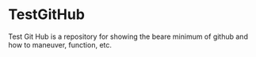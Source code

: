 # TestGitHub
Test Git Hub is a repository for showing the beare minimum of github and how to maneuver, function, etc.

